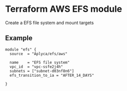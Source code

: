 Terraform AWS EFS module
========================

Create a EFS file system and mount targets

Example
-------

```
module "efs" {
  source  = "Aplyca/efs/aws"

  name    = "EFS file system"
  vpc_id  = "vpc-ssfe2j4h"
  subnets = ["subnet-d03nf8n6"]
  efs_transition_to_ia = "AFTER_14_DAYS"

}
```
